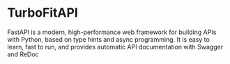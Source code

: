 # TurboFitAPI
FastAPI is a modern, high-performance web framework for building APIs with Python, based on type hints and async programming. It is easy to learn, fast to run, and provides automatic API documentation with Swagger and ReDoc
